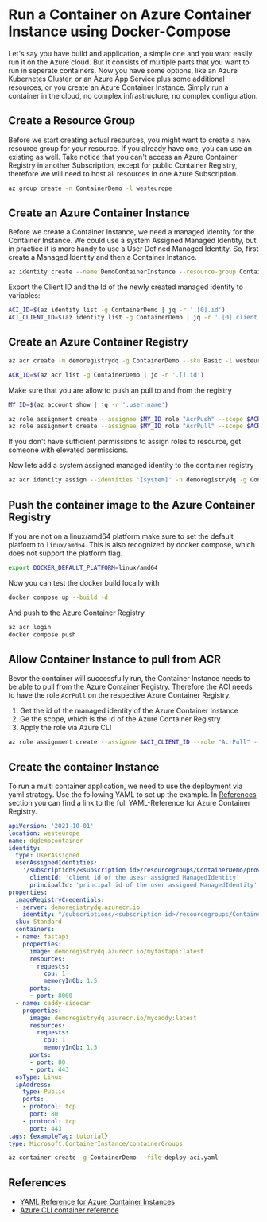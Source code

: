 # Run a Container on Azure Container Instance using Docker-Compose

Let's say you have build and application, a simple one and you want easily run it on the Azure cloud. But it consists of multiple parts that you want to run in seperate containers. Now you have some options, like an Azure Kubernetes Cluster, or an Azure App Service plus some additional resources, or you create an Azure Container Instance. Simply run a container in the cloud, no complex infrastructure, no complex configuration.

## Create a Resource Group

Before we start creating actual resources, you might want to create a new
resource group for your resource. If you already have one, you can use an
existing as well. Take notice that you can't access an Azure Container Registry in
another Subscription, except for public Container Registry, therefore we will need to host all resources in one Azure Subscription.

```bash
az group create -n ContainerDemo -l westeurope
```

## Create an Azure Container Instance

Before we create a Container Instance, we need a managed identity for the
Container Instance. We could use a system Assigned Managed Identity, but in
practice it is more handy to use a User Defined Managed Identity. So, first
create a Managed Identity and then a Container Instance.

```bash
az identity create --name DemoContainerInstance --resource-group ContainerDemo
```

Export the Client ID and the Id of the newly created managed identity to variables:

```bash
ACI_ID=$(az identity list -g ContainerDemo | jq -r '.[0].id')
ACI_CLIENT_ID=$(az identity list -g ContainerDemo | jq -r '.[0].clientId')
```

## Create an Azure Container Registry

```bash
az acr create -m demoregistrydq -g ContainerDemo --sku Basic -l westeurope

ACR_ID=$(az acr list -g ContainerDemo | jq -r '.[].id')
```

Make sure that you are allow to push an pull to and from the registry

```bash
MY_ID=$(az account show | jq -r '.user.name')

az role assignment create --assignee $MY_ID role "AcrPush" --scope $ACR_ID
az role assignment create --assignee $MY_ID role "AcrPull" --scope $ACR_ID
```

If you don't have sufficient permissions to assign roles to resource, get someone with elevated permissions.

Now lets add a system assigned managed identity to the container registry

```bash
az acr identity assign --identities '[system]' -n demoregistrydq -g ContainerDemo
```

## Push the container image to the Azure Container Registry

If you are not on a linux/amd64 platform make sure to set the default platform
to `linux/amd64`. This is also recognized by docker compose, which does not
support the platform flag.

```bash
export DOCKER_DEFAULT_PLATFORM=linux/amd64
```

Now you can test the docker build locally with

```bash
docker compose up --build -d
```

And push to the Azure Container Registry

```bash
az acr login
docker compose push
```

## Allow Container Instance to pull from ACR

Bevor the container will successfully run, the Container Instance needs to be
able to pull from the Azure Container Registry. Therefore the ACI needs to have
the role `AcrPull` on the respective Azure Container Registry.

1. Get the id of the managed identity of the Azure Container Instance
2. Ge the scope, which is the Id of the Azure Container Registry
3. Apply the role via Azure CLI

```bash
az role assignment create --assignee $ACI_CLIENT_ID --role "AcrPull" --scope $ACR_ID
```

## Create the container Instance

To run a multi container application, we need to use the deployment via yaml strategy. Use the following YAML to set up the example. In [References](#references) section you can find a link to the full YAML-Reference for Azure Container Registry.

```yaml
apiVersion: '2021-10-01'
location: westeurope
name: dqdemocontainer
identity:
  type: UserAssigned
  userAssignedIdentities:
    '/subscriptions/<subscription id>/resourcegroups/ContainerDemo/providers/Microsoft.ManagedIdentity/userAssignedIdentities/DQDemoContainer':
      clientId: 'client id of the usesr assigned ManagedIdentity'
      principalId: 'principal id of the user assigned ManagedIdentity'
properties:
  imageRegistryCredentials:
  - server: demoregistrydq.azurecr.io
    identity: "/subscriptions/<subscription id>/resourcegroups/ContainerDemo/providers/Microsoft.ManagedIdentity/userAssignedIdentities/DQDemoContainer"
  sku: Standard
  containers:
  - name: fastapi
    properties:
      image: demoregistrydq.azurecr.io/myfastapi:latest
      resources:
        requests:
          cpu: 1
          memoryInGb: 1.5
      ports:
      - port: 8000
  - name: caddy-sidecar
    properties:
      image: demoregistrydq.azurecr.io/mycaddy:latest
      resources:
        requests:
          cpu: 1
          memoryInGb: 1.5
      ports:
      - port: 80
      - port: 443
  osType: Linux
  ipAddress:
    type: Public
    ports:
    - protocol: tcp
      port: 80
    - protocol: tcp
      port: 443
tags: {exampleTag: tutorial}
type: Microsoft.ContainerInstance/containerGroups
```

```bash
az container create -g ContainerDemo --file deploy-aci.yaml
```

## References

- [YAML Reference for Azure Container Instances](https://learn.microsoft.com/en-us/azure/container-instances/container-instances-reference-yaml)
- [Azure CLI container reference](https://learn.microsoft.com/en-us/cli/azure/container?view=azure-cli-latest)